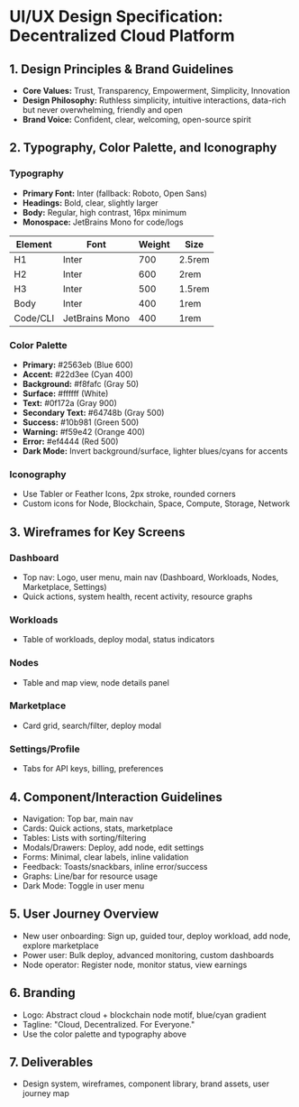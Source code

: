 # UI/UX Design Specification: Decentralized Cloud Platform

## 1. Design Principles & Brand Guidelines

- **Core Values:** Trust, Transparency, Empowerment, Simplicity, Innovation
- **Design Philosophy:** Ruthless simplicity, intuitive interactions, data-rich but never overwhelming, friendly and open
- **Brand Voice:** Confident, clear, welcoming, open-source spirit

## 2. Typography, Color Palette, and Iconography

### Typography
- **Primary Font:** Inter (fallback: Roboto, Open Sans)
- **Headings:** Bold, clear, slightly larger
- **Body:** Regular, high contrast, 16px minimum
- **Monospace:** JetBrains Mono for code/logs

| Element      | Font         | Weight | Size   |
|--------------|--------------|--------|--------|
| H1           | Inter        | 700    | 2.5rem |
| H2           | Inter        | 600    | 2rem   |
| H3           | Inter        | 500    | 1.5rem |
| Body         | Inter        | 400    | 1rem   |
| Code/CLI     | JetBrains Mono| 400   | 1rem   |

### Color Palette
- **Primary:** #2563eb (Blue 600)
- **Accent:** #22d3ee (Cyan 400)
- **Background:** #f8fafc (Gray 50)
- **Surface:** #ffffff (White)
- **Text:** #0f172a (Gray 900)
- **Secondary Text:** #64748b (Gray 500)
- **Success:** #10b981 (Green 500)
- **Warning:** #f59e42 (Orange 400)
- **Error:** #ef4444 (Red 500)
- **Dark Mode:** Invert background/surface, lighter blues/cyans for accents

### Iconography
- Use Tabler or Feather Icons, 2px stroke, rounded corners
- Custom icons for Node, Blockchain, Space, Compute, Storage, Network

## 3. Wireframes for Key Screens

### Dashboard
- Top nav: Logo, user menu, main nav (Dashboard, Workloads, Nodes, Marketplace, Settings)
- Quick actions, system health, recent activity, resource graphs

### Workloads
- Table of workloads, deploy modal, status indicators

### Nodes
- Table and map view, node details panel

### Marketplace
- Card grid, search/filter, deploy modal

### Settings/Profile
- Tabs for API keys, billing, preferences

## 4. Component/Interaction Guidelines
- Navigation: Top bar, main nav
- Cards: Quick actions, stats, marketplace
- Tables: Lists with sorting/filtering
- Modals/Drawers: Deploy, add node, edit settings
- Forms: Minimal, clear labels, inline validation
- Feedback: Toasts/snackbars, inline error/success
- Graphs: Line/bar for resource usage
- Dark Mode: Toggle in user menu

## 5. User Journey Overview
- New user onboarding: Sign up, guided tour, deploy workload, add node, explore marketplace
- Power user: Bulk deploy, advanced monitoring, custom dashboards
- Node operator: Register node, monitor status, view earnings

## 6. Branding
- Logo: Abstract cloud + blockchain node motif, blue/cyan gradient
- Tagline: "Cloud, Decentralized. For Everyone."
- Use the color palette and typography above

## 7. Deliverables
- Design system, wireframes, component library, brand assets, user journey map 